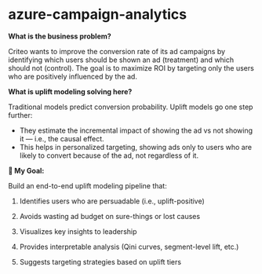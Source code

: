 # azure-campaign-analytics

**What is the business problem?**

Criteo wants to improve the conversion rate of its ad campaigns by identifying which users should be shown an ad (treatment) and which should not (control). The goal is to maximize ROI by targeting only the users who are positively influenced by the ad.

**What is uplift modeling solving here?**

Traditional models predict conversion probability. Uplift models go one step further:
- They estimate the incremental impact of showing the ad vs not showing it — i.e., the causal effect.
- This helps in personalized targeting, showing ads only to users who are likely to convert because of the ad, not regardless of it.

**🏁 My Goal:**

Build an end-to-end uplift modeling pipeline that:

1. Identifies users who are persuadable (i.e., uplift-positive)

2. Avoids wasting ad budget on sure-things or lost causes

3. Visualizes key insights to leadership

4. Provides interpretable analysis (Qini curves, segment-level lift, etc.)

5. Suggests targeting strategies based on uplift tiers
